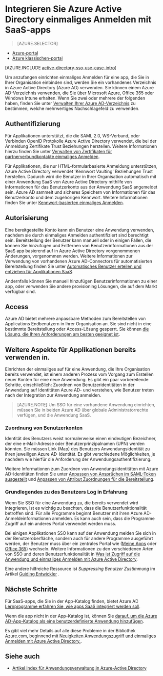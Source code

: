<properties
    pageTitle="Integrieren Azure Active Directory einmaliges Anmelden mit SaaS apps |  Microsoft Azure"
    description="Aktivieren Sie einzelne anmelden Authentifizierung und Benutzer Access zentrale Verwaltung von SaaS apps in Azure Active Directory bereitgestellt. Eine Übersicht dazu, wie Sie apps SaaS Azure Active Directory integriert werden soll."
    services="active-directory"
      keywords="Integrieren von Azure AD mit SaaS-apps"
    documentationCenter=""
    authors="curtand"
    manager="femila"
    editor=""/>

<tags
    ms.service="active-directory"
    ms.devlang="na"
    ms.topic="article"
    ms.tgt_pltfrm="na"
    ms.workload="identity"
    ms.date="09/30/2016"
    ms.author="curtand"/>

# <a name="integrate-azure-active-directory-single-sign-on-with-saas-apps"></a>Integrieren Sie Azure Active Directory einmaliges Anmelden mit SaaS-apps  

> [AZURE.SELECTOR]
- [Azure-portal](active-directory-enterprise-apps-manage-sso.md)
- [Azure klassischen-portal](active-directory-sso-integrate-saas-apps.md)

[AZURE.INCLUDE [active-directory-sso-use-case-intro](../../includes/active-directory-sso-use-case-intro.md)]

Um anzufangen einrichten einmaliges Anmelden für eine app, die Sie in Ihrer Organisation einbinden sind, werden Sie ein vorhandenes Verzeichnis in Azure Active Directory (Azure AD) verwenden. Sie können einem Azure AD-Verzeichnis verwenden, die Sie über Microsoft Azure, Office 365 oder Windows Intune erhalten. Wenn Sie zwei oder mehrere der folgenden haben, finden Sie unter [Verwalten Ihrer Azure AD-Verzeichnis](active-directory-administer.md) zu bestimmen, welche mehrwertiges Nachschlagefeld zu verwenden.

## <a name="authentication"></a>Authentifizierung

Für Applikationen unterstützt, die die SAML 2.0, WS-Verbund, oder Verbinden OpenID Protokolle Azure Active Directory verwendet, die bei der Anmeldung Zertifikate Trust Beziehungen herstellen. Weitere Informationen hierzu finden Sie unter [Verwalten von Zertifikaten für partnerverbundkontakte einmaliges Anmelden](active-directory-sso-certs.md).

Für Applikationen, die nur HTML-formularbasierte Anmeldung unterstützen, Azure Active Directory verwendet 'Kennwort Vaulting' Beziehungen Trust herstellen. Dadurch wird die Benutzer in Ihrer Organisation automatisch mit einer Anwendung SaaS von Azure Active Directory mithilfe von Informationen für das Benutzerkonto aus der Anwendung SaaS angemeldet sein. Azure AD sammelt und sicheres Speichern von Informationen für das Benutzerkonto und dem zugehörigen Kennwort. Weitere Informationen finden Sie unter [Kennwort-basierten einmaliges Anmelden](active-directory-appssoaccess-whatis.md#password-based-single-sign-on).

## <a name="authorization"></a>Autorisierung

Eine bereitgestellte Konto kann ein Benutzer eine Anwendung verwenden, nachdem sie durch einmaliges Anmelden authentifiziert sind berechtigt sein. Bereitstellung der Benutzer kann manuell oder in einigen Fällen, die können Sie hinzufügen und Entfernen von Benutzerinformationen aus der SaaS app basierend auf in Azure Active Directory vorgenommenen Änderungen, vorgenommen werden. Weitere Informationen zur Verwendung von vorhandenen Azure AD-Connectors für automatisierten Bereitstellung finden Sie unter [Automatisches Benutzer erteilen und entziehen für Applikationen SaaS](active-directory-saas-app-provisioning.md).

Andernfalls können Sie manuell hinzufügen Benutzerinformationen zu einer app, oder verwenden Sie andere provisioning Lösungen, die auf dem Markt verfügbar sind.

## <a name="access"></a>Access

Azure AD bietet mehrere anpassbare Methoden zum Bereitstellen von Applications Endbenutzern in Ihrer Organisation an. Sie sind nicht in eine bestimmte Bereitstellung oder Access-Lösung gesperrt. Sie können [die Lösung, die Ihren Anforderungen am besten geeignet ist](active-directory-appssoaccess-whatis.md#deploying-azure-ad-integrated-applications-to-users).

## <a name="additional-considerations-for-applications-already-in-use"></a>Weitere Aspekte für Applikationen bereits verwenden in.

Einrichten der einmaliges auf für eine Anwendung, die Ihre Organisation bereits verwendet, ist einem anderen Prozess vom Vorgang zum Erstellen neuer Konten für eine neue Anwendung. Es gibt ein paar vorbereitende Schritte, einschließlich: Zuordnen von Benutzeridentitäten in der Anwendung auf Identitäten Azure AD- und verstehen, wie Benutzer treten nach der Integration zur Anwendung anmelden.

> [AZURE.NOTE] Um SSO für eine vorhandene Anwendung einrichten, müssen Sie in beiden Azure AD über globale Administratorrechte verfügen, und die Anwendung SaaS.

### <a name="mapping-user-accounts"></a>Zuordnung von Benutzerkonten

Identität des Benutzers weist normalerweise einen eindeutigen Bezeichner, der eine e-Mail-Adresse oder Benutzerprinzipalnamen (UPN) werden könnten. Sie müssen Link (Map) des Benutzers Anwendungsidentität zu ihren jeweiligen Azure AD-Identität. Es gibt verschiedene Möglichkeiten, je nachdem wie hierfür die Anforderung der Anwendungsauthentifizierung.

Weitere Informationen zum Zuordnen von Anwendungsidentitäten mit Azure AD-Identitäten finden Sie unter [Anpassen von Ansprüchen im SAML-Token ausgestellt](http://social.technet.microsoft.com/wiki/contents/articles/31257.azure-active-directory-customizing-claims-issued-in-the-saml-token-for-pre-integrated-apps.aspx) und [Anpassen von Attribut Zuordnungen für die Bereitstellung](active-directory-saas-customizing-attribute-mappings.md).

### <a name="understanding-the-users-log-in-experience"></a>Grundlegendes zu des Benutzers Log in Erfahrung

Wenn Sie SSO für eine Anwendung zu, die bereits verwendet wird integrieren, ist es wichtig zu beachten, dass die Benutzerfunktionalität betroffen sind. Für alle Programme beginnt Benutzer mit ihren Azure AD-Anmeldeinformationen anmelden. Es kann auch sein, dass die Programme Zugriff auf ein anderes Portal verwendet werden muss.

Bei einigen Applikationen SSO kann auf der Anwendung melden Sie sich in der Benutzeroberfläche, sondern auch für andere Programme ausgeführt werden, der Benutzer muss über ein zentrales Portal wie ([Meine Apps](http://myapps.microsoft.com) oder [Office 365](http://portal.office.com/myapps)) wechseln. Weitere Informationen zu den verschiedenen Arten von SSO und deren Benutzerfunktionalität in [Was ist Zugriff auf die Anwendung und einmaliges Anmelden mit Azure Active Directory](active-directory-appssoaccess-whatis.md).

Eine andere hilfreiche Ressource ist *Suppressing Benutzer Zustimmung* im Artikel [Guiding Entwickler](active-directory-applications-guiding-developers-for-lob-applications.md) .

## <a name="next-steps"></a>Nächste Schritte


Für SaaS-apps, die Sie in der App-Katalog finden, bietet Azure AD [Lernprogramme erfahren Sie, wie apps SaaS integriert werden soll](active-directory-saas-tutorial-list.md).

Wenn die app nicht in der App-Katalog ist, können Sie [darauf, um die Azure AD-App-Katalog als eine benutzerdefinierte Anwendung hinzufügen](http://blogs.technet.com/b/ad/archive/2015/06/17/bring-your-own-app-with-azure-ad-self-service-saml-configuration-gt-now-in-preview.aspx).

Es gibt viel mehr Details auf alle diese Probleme in der Bibliothek Azure.com, beginnend mit [Neuigkeiten Anwendungszugriff und einmaliges Anmelden mit Azure Active Directory.](active-directory-appssoaccess-whatis.md).

## <a name="see-also"></a>Siehe auch

- [Artikel Index für Anwendungsverwaltung in Azure-Active Directory](active-directory-apps-index.md)
